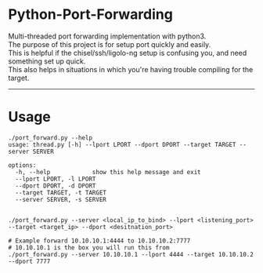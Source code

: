 # Python-Port-Forwarding
Multi-threaded port forwarding implementation with python3.  
The purpose of this project is for setup port quickly and easily.  
This is helpful if the chisel/ssh/ligolo-ng setup is confusing you, and need something set up quick.  
This also helps in situations in which you're having trouble compiling for the target.

---

# Usage
```
./port_forward.py --help                                           
usage: thread.py [-h] --lport LPORT --dport DPORT --target TARGET --server SERVER

options:
  -h, --help            show this help message and exit
  --lport LPORT, -l LPORT
  --dport DPORT, -d DPORT
  --target TARGET, -t TARGET
  --server SERVER, -s SERVER


./port_forward.py --server <local_ip_to_bind> --lport <listening_port> --target <target_ip> --dport <desitnation_port>  

# Example forward 10.10.10.1:4444 to 10.10.10.2:7777
# 10.10.10.1 is the box you will run this from
./port_forward.py --server 10.10.10.1 --lport 4444 --target 10.10.10.2 --dport 7777 
```
